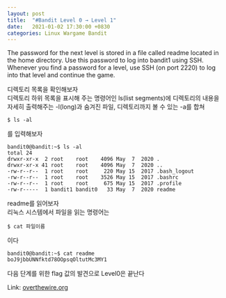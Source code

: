 ```yaml
---
layout: post
title:  "#Bandit Level 0 → Level 1"
date:   2021-01-02 17:30:00 +0830
categories: Linux Wargame Bandit
---
```


The password for the next level is stored in a file called readme located in the home directory. Use this password to log into bandit1 using SSH. Whenever you find a password for a level, use SSH (on port 2220) to log into that level and continue the game.  

디렉토리 목록을 확인해보자    
디렉토리 하위 목록을 표시해 주는 명령어인 ls(list segments)에 디렉토리의 내용을 자세히 출력해주는 -l(long)과 숨겨진 파일, 디렉토리까지 볼 수 있는 -a를 합쳐   
```
$ ls -al
```
를 입력해보자   

```
bandit0@bandit:~$ ls -al
total 24
drwxr-xr-x  2 root    root    4096 May  7  2020 .
drwxr-xr-x 41 root    root    4096 May  7  2020 ..
-rw-r--r--  1 root    root     220 May 15  2017 .bash_logout
-rw-r--r--  1 root    root    3526 May 15  2017 .bashrc
-rw-r--r--  1 root    root     675 May 15  2017 .profile
-rw-r-----  1 bandit1 bandit0   33 May  7  2020 readme
```

readme를 읽어보자   
리눅스 시스템에서 파일을 읽는 명령어는
```
$ cat 파일이름
```
이다   


```
bandit0@bandit:~$ cat readme
boJ9jbbUNNfktd78OOpsqOltutMc3MY1
```

다음 단계를 위한 flag 값의 발견으로 Level0은 끝난다



Link: [overthewire.org](https://overthewire.org/wargames/bandit/bandit0.html)
